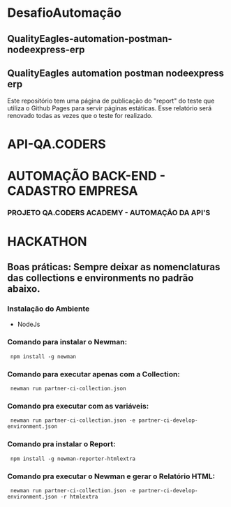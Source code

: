 # DesafioAutomação

## QualityEagles-automation-postman-nodeexpress-erp

## QualityEagles automation postman nodeexpress erp

Este repositório tem uma página de publicação do "report" do teste que utiliza o Github Pages para servir páginas estáticas. Esse relatório será renovado todas as vezes que o teste for realizado.

# API-QA.CODERS
# AUTOMAÇÃO BACK-END - CADASTRO EMPRESA
### PROJETO QA.CODERS ACADEMY - AUTOMAÇÃO DA API'S

# HACKATHON
## Boas práticas: Sempre deixar as nomenclaturas das collections e environments no padrão abaixo.
### Instalação do Ambiente
* NodeJs 
### Comando para instalar o Newman:
     npm install -g newman

### Comando para executar apenas com a Collection:
     newman run partner-ci-collection.json
 
### Comando pra executar com as variáveis:
     newman run partner-ci-collection.json -e partner-ci-develop-environment.json
 
### Comando pra instalar o Report:
     npm install -g newman-reporter-htmlextra
 
### Comando pra executar o Newman e gerar o Relatório HTML:
     newman run partner-ci-collection.json -e partner-ci-develop-environment.json -r htmlextra
